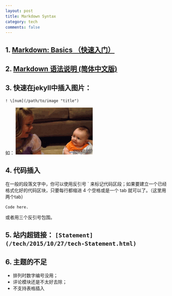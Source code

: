 ```yaml
---
layout: post
title: Markdown Syntax
category: tech
comments: false
---
```

## 1. [Markdown: Basics （快速入门）](http://www.appinn.com/markdown/basic.html)

## 2. [Markdown 语法说明 (简体中文版)](http://www.appinn.com/markdown/#precode)


## 3. 快速在jekyll中插入图片：

	! \[num](/path/to/image "title")

如： ![有个姐姐的好处](/images/201508/sister.gif "有个姐姐的好处")

## 4. 代码插入
在一般的段落文字中，你可以使用反引号 ` 来标记代码区段；如果要建立一个已经格式化好的代码区块，只要每行都缩进 4 个空格或是一个 tab 就可以了。（这里用两个tab）

	Code here.

或者用三个反引号包围。

## 5. 站内超链接： `[Statement](/tech/2015/10/27/tech-Statement.html)`

## 6. 主题的不足
 - 排列时数字编号没用；
 - 评论模块还是不太好去除；
 - 不支持表格插入
